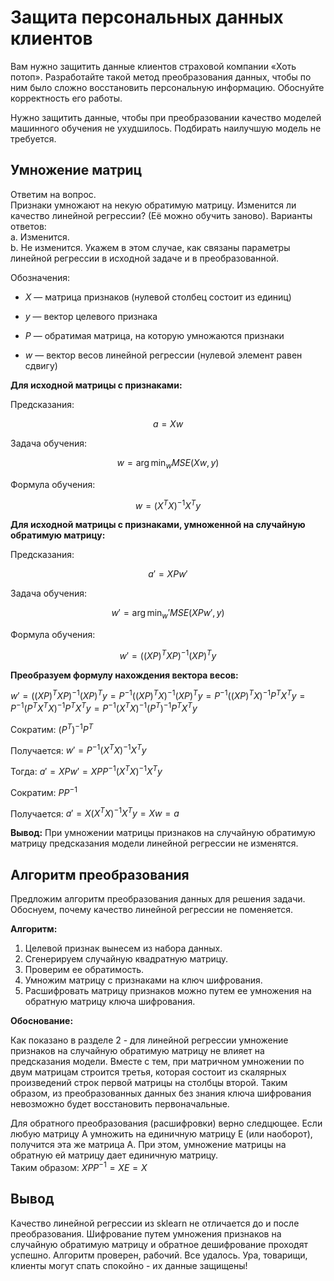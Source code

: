 # Защита персональных данных клиентов

Вам нужно защитить данные клиентов страховой компании «Хоть потоп». Разработайте такой метод преобразования данных, чтобы по ним было сложно восстановить персональную информацию. Обоснуйте корректность его работы.

Нужно защитить данные, чтобы при преобразовании качество моделей машинного обучения не ухудшилось. Подбирать наилучшую модель не требуется.

## Умножение матриц

Ответим на вопрос.  
Признаки умножают на некую обратимую матрицу. Изменится ли качество линейной регрессии? (Её можно обучить заново). Варианты ответов:  
a. Изменится.   
b. Не изменится. Укажем в этом случае, как связаны параметры линейной регрессии в исходной задаче и в преобразованной.  

Обозначения:

- $X$ — матрица признаков (нулевой столбец состоит из единиц)

- $y$ — вектор целевого признака

- $P$ — обратимая матрица, на которую умножаются признаки

- $w$ — вектор весов линейной регрессии (нулевой элемент равен сдвигу)

**Для исходной матрицы с признаками:**  

Предсказания:

$$
a = Xw
$$

Задача обучения:

$$
w = \arg\min_w MSE(Xw, y)
$$

Формула обучения:

$$
w = (X^T X)^{-1} X^T y
$$

**Для исходной матрицы с признаками, умноженной на случайную обратимую матрицу:**  

Предсказания:

$$
a' = XPw'
$$

Задача обучения:

$$
w' = \arg\min_w' MSE(XPw', y)
$$

Формула обучения:

$$
w' = ((XP)^T XP)^{-1} (XP)^T y
$$

**Преобразуем формулу нахождения вектора весов:**

$w' = ((XP)^TXP)^{-1} (XP)^Ty = P^{-1}((XP)^{T}X)^{-1} (XP)^Ty = P^{-1}((XP)^{T}X)^{-1}P^TX^Ty =
P^{-1}(P^TX^TX)^{-1} P^TX^Ty = P^{-1}(X^TX)^{-1}(P^T)^{-1} P^TX^Ty$

Сократим: $(P^{T})^{-1} P^T$ 

Получается: $w'= P^{-1}(X^TX)^{-1} X^Ty$

Тогда:
$a' = XPw' = XPP^{-1}(X^TX)^{-1} X^Ty$  

Сократим: $PP^{-1}$   

Получается: $a' = X(X^TX)^{-1} X^Ty = Xw = a$

**Вывод:** При умножении матрицы признаков на случайную обратимую матрицу предсказания модели линейной регрессии не изменятся.

## Алгоритм преобразования

Предложим алгоритм преобразования данных для решения задачи. Обоснуем, почему качество линейной регрессии не поменяется.

**Алгоритм:**  
1. Целевой признак вынесем из набора данных.
2. Сгенерируем случайную квадратную матрицу.
3. Проверим ее обратимость.
4. Умножим матрицу с признаками на ключ шифрования.
5. Расшифровать матрицу признаков можно путем ее умножения на обратную матрицу ключа шифрования.

**Обоснование:**  

Как показано в разделе 2 - для линейной регрессии умножение признаков на случайную обратимую матрицу не влияет на предсказания модели. Вместе с тем, при матричном умножении по двум матрицам строится третья, которая состоит из скалярных произведений строк первой матрицы на столбцы второй. Таким образом, из преобразованных данных без знания ключа шифрования невозможно будет восстановить первоначальные.

Для обратного преобразования (расшифровки) верно следцющее. Если любую матрицу A умножить на единичную матрицу E (или наоборот), получится эта же матрица A. При этом, умножение матрицы на обратную ей матрицу дает единичную матрицу.   
Таким образом: $XPP^{-1} = XE = X$

## Вывод

Качество линейной регрессии из sklearn не отличается до и после преобразования. Шифрование путем умножения признаков на случайную обратимую матрицу и обратное дешифрование проходят успешно. Алгоритм проверен, рабочий. Все удалось. Ура, товарищи, клиенты могут спать спокойно - их данные защищены!